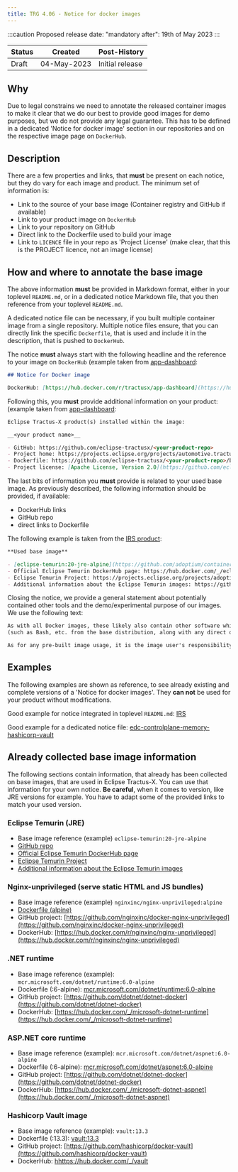 ```yaml
---
title: TRG 4.06 - Notice for docker images
---
```


:::caution
Proposed release date: "mandatory after": 19th of May 2023
:::

| Status | Created     | Post-History     |
|--------|-------------|------------------|
| Draft  | 04-May-2023 | Initial release  |

## Why

Due to legal constrains we need to annotate the released container images to make it clear that we do our best to provide good images for demo purposes,
but we do not provide any legal guarantee.
This has to be defined in a dedicated 'Notice for docker image' section in our repositories and on the respective image page on `DockerHub`.

## Description

There are a few properties and links, that **must** be present on each notice, but they do vary for each image and product.
The minimum set of information is:

- Link to the source of your base image (Container registry and GitHub if available)
- Link to your product image on `DockerHub`
- Link to your repository on GitHub
- Direct link to the Dockerfile used to build your image
- Link to `LICENCE` file in your repo as 'Project License' (make clear, that this is the PROJECT licence, not an image license)

## How and where to annotate the base image

The above information **must** be provided in Markdown format, either in your toplevel `README.md`, or in a dedicated
notice Markdown file, that you then reference from your toplevel `README.md`.

A dedicated notice file can be necessary, if you built multiple container image from a single repository.
Multiple notice files ensure, that you can directly link the specific `Dockerfile`, that is used and include it in the description, that is pushed to `DockerHub`.

The notice **must** always start with the following headline and the reference to your image on `DockerHub`
(example taken from [app-dashboard](https://github.com/eclipse-tractusx/app-dashboard#notice-for-docker-image):

```markdown
## Notice for Docker image

DockerHub: [https://hub.docker.com/r/tractusx/app-dashboard](https://hub.docker.com/r/tractusx/app-dashboard)
```

Following this, you **must** provide additional information on your product:
(example taken from [app-dashboard](https://github.com/eclipse-tractusx/app-dashboard#notice-for-docker-image):

```markdown
Eclipse Tractus-X product(s) installed within the image:

__<your product name>__

- GitHub: https://github.com/eclipse-tractusx/<your-product-repo>
- Project home: https://projects.eclipse.org/projects/automotive.tractusx
- Dockerfile: https://github.com/eclipse-tractusx/<your-product-repo>/blob/main/<path-to-Dockerfile>
- Project license: [Apache License, Version 2.0](https://github.com/eclipse-tractusx/<your-product-repo>/blob/main/LICENSE)
```

The last bits of information you **must** provide is related to your used base image.
As previously described, the following information should be provided, if available:

- DockerHub links
- GitHub repo
- direct links to Dockerfile

The following example is taken from the [IRS product](https://github.com/eclipse-tractusx/item-relationship-service#notice-for-docker-image):

```markdown
**Used base image**

- [eclipse-temurin:20-jre-alpine](https://github.com/adoptium/containers)
- Official Eclipse Temurin DockerHub page: https://hub.docker.com/_/eclipse-temurin
- Eclipse Temurin Project: https://projects.eclipse.org/projects/adoptium.temurin
- Additional information about the Eclipse Temurin images: https://github.com/docker-library/repo-info/tree/master/repos/eclipse-temurin
```

Closing the notice, we provide a general statement about potentially contained other tools and the demo/experimental purpose
of our images. We use the following text:

```markdown
As with all Docker images, these likely also contain other software which may be under other licenses 
(such as Bash, etc. from the base distribution, along with any direct or indirect dependencies of the primary software being contained).

As for any pre-built image usage, it is the image user's responsibility to ensure that any use of this image complies with any relevant licenses for all software contained within.
```

## Examples

The following examples are shown as reference, to see already existing and complete versions of a 'Notice for docker images'.
They **can not** be used for your product without modifications.

Good example for notice integrated in toplevel `README.md`: [IRS](https://github.com/eclipse-tractusx/item-relationship-service#notice-for-docker-image)

Good example for a dedicated notice file: [edc-controlplane-memory-hashicorp-vault](https://github.com/eclipse-tractusx/tractusx-edc/edit/main/edc-controlplane/edc-controlplane-memory-hashicorp-vault/notice.md)

## Already collected base image information

The following sections contain information, that already has been collected on base images, that are used in Eclipse Tractus-X.
You can use that information for your own notice. **Be careful**, when it comes to version, like JRE versions for example.
You have to adapt some of the provided links to match your used version.

### Eclipse Temurin (JRE)

- Base image reference (example) `eclipse-temurin:20-jre-alpine`
- [GitHub repo](https://github.com/adoptium/containers)
- [Official Eclipse Temurin DockerHub page](https://hub.docker.com/_/eclipse-temurin)
- [Eclipse Temurin Project](https://projects.eclipse.org/projects/adoptium.temurin)
- [Additional information about the Eclipse Temurin images](https://github.com/docker-library/repo-info/tree/master/repos/eclipse-temurin)

### Nginx-unprivileged (serve static HTML and JS bundles)

- Base image reference (example) `nginxinc/nginx-unprivileged:alpine`
- [Dockerfile (alpine)](https://github.com/nginxinc/docker-nginx-unprivileged/blob/main/Dockerfile-alpine.template)
- GitHub project: [https://github.com/nginxinc/docker-nginx-unprivileged](https://github.com/nginxinc/docker-nginx-unprivileged)
- DockerHub: [https://hub.docker.com/r/nginxinc/nginx-unprivileged](https://hub.docker.com/r/nginxinc/nginx-unprivileged)

### .NET runtime

- Base image reference (example): `mcr.microsoft.com/dotnet/runtime:6.0-alpine`
- Dockerfile (:6-alpine): [mcr.microsoft.com/dotnet/runtime:6.0-alpine](https://github.com/dotnet/dotnet-docker/blob/e1984aaea51a796b68f6672749d280525c30e063/src/runtime/6.0/alpine3.17/amd64/Dockerfile)
- GitHub project: [https://github.com/dotnet/dotnet-docker](https://github.com/dotnet/dotnet-docker)
- DockerHub: [https://hub.docker.com/_/microsoft-dotnet-runtime](https://hub.docker.com/_/microsoft-dotnet-runtime)

### ASP.NET core runtime

- Base image reference (example): `mcr.microsoft.com/dotnet/aspnet:6.0-alpine`
- Dockerfile (:6-alpine): [mcr.microsoft.com/dotnet/aspnet:6.0-alpine](https://github.com/dotnet/dotnet-docker/blob/e1984aaea51a796b68f6672749d280525c30e063/src/aspnet/6.0/alpine3.17/amd64/Dockerfile)
- GitHub project: [https://github.com/dotnet/dotnet-docker](https://github.com/dotnet/dotnet-docker)
- DockerHub: [https://hub.docker.com/_/microsoft-dotnet-aspnet](https://hub.docker.com/_/microsoft-dotnet-aspnet)

### Hashicorp Vault image

- Base image reference (example): `vault:13.3`
- Dockerfile (:13.3): [vault:13.3](https://github.com/hashicorp/docker-vault/blob/v1.13.3/0.X/Dockerfile)
- GitHub project: [https://github.com/hashicorp/docker-vault](https://github.com/hashicorp/docker-vault)
- DockerHub: [hhttps://hub.docker.com/_/vault](https://hub.docker.com/_/vault)
